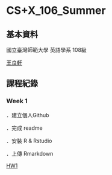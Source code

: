 # CS+X_106_Summer
## 基本資料
  國立臺灣師範大學 英語學系 108級

  [王良軒](https://www.facebook.com/profile.php?id=100000374356307)


## 課程紀錄

### Week 1
  ．建立個人Github

  ．完成 readme

  ．安裝 R & Rstudio

  ．上傳 Rmarkdown

   [HW1](https://jason10130021.github.io/CS-X_106_Summer/week%201/hw1.html)
